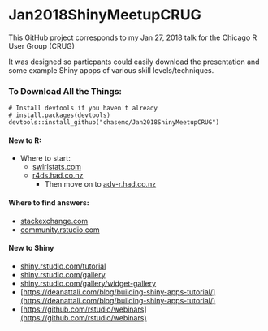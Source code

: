 # Jan2018ShinyMeetupCRUG


This GitHub project corresponds to my Jan 27, 2018 talk for the Chicago R User Group (CRUG)

It was designed so particpants could easily download the presentation and some example Shiny appps 
of various skill levels/techniques.


### To Download All the Things:

```{r}
# Install devtools if you haven't already
# install.packages(devtools)
devtools::install_github("chasemc/Jan2018ShinyMeetupCRUG")
```


#### New to R:
- Where to start:
  - [swirlstats.com](swirlstats.com)
  - [r4ds.had.co.nz](r4ds.had.co.nz)
    - Then move on to [adv-r.had.co.nz](adv-r.had.co.nz)
#### Where to find answers:
- [stackexchange.com](stackexchange.com)
- [community.rstudio.com ](community.rstudio.com)

#### New to Shiny
- [shiny.rstudio.com/tutorial](shiny.rstudio.com/tutorial)
- [shiny.rstudio.com/gallery](shiny.rstudio.com/gallery)
- [shiny.rstudio.com/gallery/widget-gallery](shiny.rstudio.com/gallery/widget-gallery)
- [https://deanattali.com/blog/building-shiny-apps-tutorial/](https://deanattali.com/blog/building-shiny-apps-tutorial/)
- [https://github.com/rstudio/webinars](https://github.com/rstudio/webinars)

